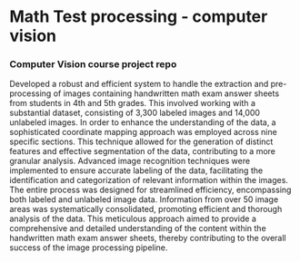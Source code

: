 # Math Test processing - computer vision
### Computer Vision course project repo

Developed a robust and efficient system to handle the extraction and pre-processing of images containing handwritten math exam answer sheets from students in 4th and 5th grades. This involved working with a substantial dataset, consisting of 3,300 labeled images and 14,000 unlabeled images.
In order to enhance the understanding of the data, a sophisticated coordinate mapping approach was employed across nine specific sections. This technique allowed for the generation of distinct features and effective segmentation of the data, contributing to a more granular analysis.
Advanced image recognition techniques were implemented to ensure accurate labeling of the data, facilitating the identification and categorization of relevant information within the images.
The entire process was designed for streamlined efficiency, encompassing both labeled and unlabeled image data. Information from over 50 image areas was systematically consolidated, promoting efficient and thorough analysis of the data. This meticulous approach aimed to provide a comprehensive and detailed understanding of the content within the handwritten math exam answer sheets, thereby contributing to the overall success of the image processing pipeline.
